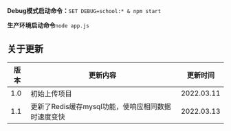 **Debug模式启动命令：**`SET DEBUG=school:* & npm start`

**生产环境启动命令**`node app.js`
## 关于更新
|  版本 | 更新内容 | 更新时间 |
|  ----  | ----  |  ----  |
| 1.0 | 初始上传项目                                       | 2022.03.11 |
| 1.1 | 更新了Redis缓存mysql功能，使响应相同数据时速度变快 | 2022.03.13 |
